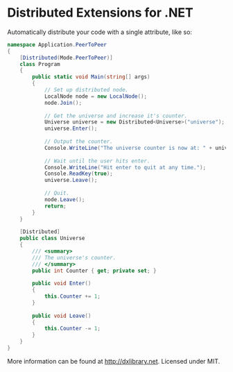 Distributed Extensions for .NET
=====================================

Automatically distribute your code with a single attribute, like so:

```csharp
namespace Application.PeerToPeer
{
    [Distributed(Mode.PeerToPeer)]
    class Program
    {
        public static void Main(string[] args)
        {
            // Set up distributed node.
            LocalNode node = new LocalNode();
            node.Join();
 
            // Get the universe and increase it's counter.
            Universe universe = new Distributed<Universe>("universe");
            universe.Enter();
 
            // Output the counter.
            Console.WriteLine("The universe counter is now at: " + universe.Counter);
 
            // Wait until the user hits enter.
            Console.WriteLine("Hit enter to quit at any time.");
            Console.ReadKey(true);
            universe.Leave();
 
            // Quit.
            node.Leave();
            return;
        }
    }
 
    [Distributed]
    public class Universe
    {
        /// <summary>
        /// The universe's counter.
        /// </summary>
        public int Counter { get; private set; }
 
        public void Enter()
        {
            this.Counter += 1;
        }
 
        public void Leave()
        {
            this.Counter -= 1;
        }
    }
}
```

More information can be found at http://dxlibrary.net.  Licensed under MIT.
